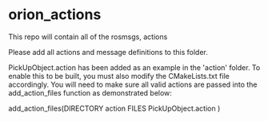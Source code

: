 # orion_actions
This repo will contain all of the rosmsgs, actions

Please add all actions and message definitions to this folder.

PickUpObject.action has been added as an example in the 'action' folder. To enable this to be built, you must also modify the CMakeLists.txt file accordingly. You will need to make sure all valid actions are passed into the add_action_files function as demonstrated below:

add_action_files(DIRECTORY 
		action 
		FILES 
		PickUpObject.action
)
